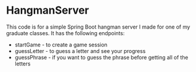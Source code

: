 # HangmanServer
This code is for a simple Spring Boot hangman server I made for one of my graduate classes.  It has the following endpoints:
- startGame - to create a game session
- guessLetter - to guess a letter and see your progress
- guessPhrase - if you want to guess the phrase before getting all of the letters
